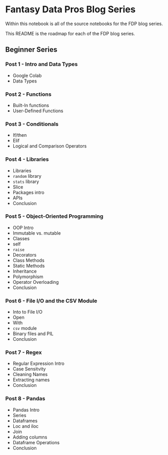# Fantasy Data Pros Blog Series

Within this notebook is all of the source notebooks for the FDP blog series.

This README is the roadmap for each of the FDP blog series. 


## Beginner Series
### Post 1 - Intro and Data Types
- Google Colab
- Data Types

### Post 2 - Functions
- Built-In functions
- User-Defined Functions

### Post 3 - Conditionals 
- If/then
- Elif
- Logical and Comparison Operators 

### Post 4 -  Libraries
- Libraries 
- `random` library
- `stats` library
- Slice 
- Packages intro
- APIs 
- Conclusion

### Post 5 - Object-Oriented Programming
- OOP Intro
- Immutable vs. mutable 
- Classes
- self
- `raise`
- Decorators  
- Class Methods 
- Static Methods
- Inheritance 
- Polymorphism
- Operator Overloading
- Conclusion

### Post 6 - File I/O and the CSV Module
- Into to File I/O 
- Open
- With 
- `csv` module
- Binary files and PIL 
- Conclusion 

### Post 7 - Regex 
- Regular Expression Intro 
- Case Sensitvity 
- Cleaning Names 
- Extracting names 
- Conclusion 

### Post 8 - Pandas

- Pandas Intro 
- Series
- Dataframes
- Loc and iloc
- Join 
- Adding columns 
- Dataframe Operations 
- Conclusion
